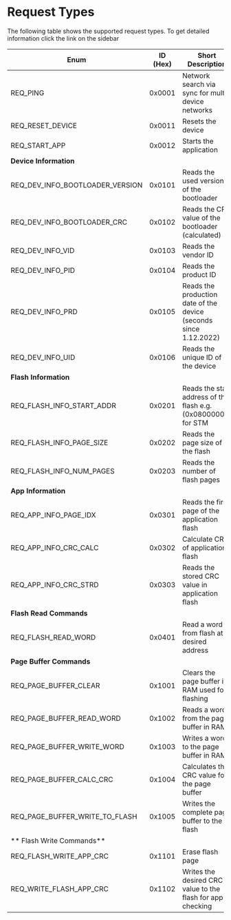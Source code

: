 # Request Types

The following table shows the supported request types. To get detailed information click the link on the sidebar


| Enum                                  | ID (Hex) | Short Description                                                  | Implemented | Tested |
|---------------------------------------|----------|--------------------------------------------------------------------|-------------|--------|
| REQ_PING                              | 0x0001   | Network search via sync for multi device networks                  | yes         | yes    |
| REQ_RESET_DEVICE                      | 0x0011   | Resets the device                                                  | yes         | yes    |
| REQ_START_APP                         | 0x0012   | Starts the application                                             | yes         | yes    |
| **Device Information**                |  
| REQ_DEV_INFO_BOOTLOADER_VERSION       | 0x0101   | Reads the used version of the bootloader                           | yes         | yes    |
| REQ_DEV_INFO_BOOTLOADER_CRC           | 0x0102   | Reads the CRC value of the bootloader (calculated)                 | yes         | yes    |
| REQ_DEV_INFO_VID                      | 0x0103   | Reads the vendor ID                                                | yes         | yes    |
| REQ_DEV_INFO_PID                      | 0x0104   | Reads the product ID                                               | yes         | yes    |
| REQ_DEV_INFO_PRD                      | 0x0105   | Reads the production date of the device (seconds since 1.12.2022)  | yes         | yes    |
| REQ_DEV_INFO_UID                      | 0x0106   | Reads the unique ID of the device                                  | yes         | yes    |
| **Flash Information**                 |  
| REQ_FLASH_INFO_START_ADDR             | 0x0201   | Reads the start address of the flash e.g. (0x08000000) for STM     | yes         | yes    |
| REQ_FLASH_INFO_PAGE_SIZE              | 0x0202   | Reads the page size of the flash                                   | yes         | yes    |
| REQ_FLASH_INFO_NUM_PAGES              | 0x0203   | Reads the number of flash pages                                    | yes         | yes    |
| **App Information**                   |  
| REQ_APP_INFO_PAGE_IDX                 | 0x0301   | Reads the first page of the application flash                      | yes         | yes    |
| REQ_APP_INFO_CRC_CALC                 | 0x0302   | Calculate CRC of application flash                                 | yes         | yes    |
| REQ_APP_INFO_CRC_STRD                 | 0x0303   | Reads the stored CRC value in application flash                    | yes         | yes    |
| **Flash Read Commands**               |  
| REQ_FLASH_READ_WORD                   | 0x0401   | Read a word from flash at desired address                          | yes         | yes    |
| **Page Buffer Commands**              |  
| REQ_PAGE_BUFFER_CLEAR                 | 0x1001   | Clears the page buffer in RAM used for flashing                    | yes         | yes    |
| REQ_PAGE_BUFFER_READ_WORD             | 0x1002   | Reads a word from the page buffer in RAM                           | yes         | yes    |
| REQ_PAGE_BUFFER_WRITE_WORD            | 0x1003   | Writes a word to the page buffer in RAM                            | yes         | yes    |
| REQ_PAGE_BUFFER_CALC_CRC              | 0x1004   | Calculates the CRC value for the page buffer                       | yes         | yes    |
| REQ_PAGE_BUFFER_WRITE_TO_FLASH        | 0x1005   | Writes the complete page buffer to the flash                       | yes         | yes    |
| ** Flash Write Commands**                    |  
| REQ_FLASH_WRITE_APP_CRC            | 0x1101   | Erase flash page                                                   | no          | no     |
| REQ_WRITE_FLASH_APP_CRC               | 0x1102   | Writes the desired CRC value to the flash for app checking         | no          | no     |
  